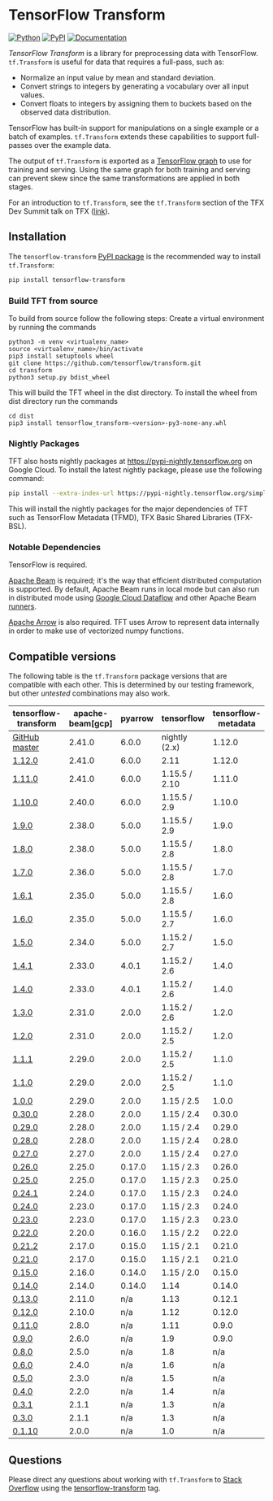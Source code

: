 <!-- See: www.tensorflow.org/tfx/transform/ -->

# TensorFlow Transform

[![Python](https://img.shields.io/badge/python%20-3.8%7C3.9-blue)](https://github.com/tensorflow/transform)
[![PyPI](https://badge.fury.io/py/tensorflow-transform.svg)](https://badge.fury.io/py/tensorflow-transform)
[![Documentation](https://img.shields.io/badge/api-reference-blue.svg)](https://www.tensorflow.org/tfx/transform/api_docs/python/tft)

*TensorFlow Transform* is a library for preprocessing data with TensorFlow.
`tf.Transform` is useful for data that requires a full-pass, such as:

* Normalize an input value by mean and standard deviation.
* Convert strings to integers by generating a vocabulary over all input values.
* Convert floats to integers by assigning them to buckets based on the observed
  data distribution.

TensorFlow has built-in support for manipulations on a single example or a batch
of examples. `tf.Transform` extends these capabilities to support full-passes
over the example data.

The output of `tf.Transform` is exported as a
[TensorFlow graph](http://tensorflow.org/guide/graphs) to use for training and serving.
Using the same graph for both training and serving can prevent skew since the
same transformations are applied in both stages.

For an introduction to `tf.Transform`, see the `tf.Transform` section of the
TFX Dev Summit talk on TFX
([link](https://www.youtube.com/watch?v=vdG7uKQ2eKk&feature=youtu.be&t=199)).

## Installation

The `tensorflow-transform`
[PyPI package](https://pypi.org/project/tensorflow-transform/) is the
recommended way to install `tf.Transform`:

```bash
pip install tensorflow-transform
```

### Build TFT from source

To build from source follow the following steps:
Create a virtual environment by running the commands

```
python3 -m venv <virtualenv_name>
source <virtualenv_name>/bin/activate
pip3 install setuptools wheel
git clone https://github.com/tensorflow/transform.git
cd transform
python3 setup.py bdist_wheel
```

This will build the TFT wheel in the dist directory. To install the wheel from
dist directory run the commands

```
cd dist
pip3 install tensorflow_transform-<version>-py3-none-any.whl
```

### Nightly Packages

TFT also hosts nightly packages at https://pypi-nightly.tensorflow.org on
Google Cloud. To install the latest nightly package, please use the following
command:

```bash
pip install --extra-index-url https://pypi-nightly.tensorflow.org/simple tensorflow-transform
```

This will install the nightly packages for the major dependencies of TFT such
as TensorFlow Metadata (TFMD), TFX Basic Shared Libraries (TFX-BSL).

### Notable Dependencies

TensorFlow is required.

[Apache Beam](https://beam.apache.org/) is required; it's the way that efficient
distributed computation is supported. By default, Apache Beam runs in local
mode but can also run in distributed mode using
[Google Cloud Dataflow](https://cloud.google.com/dataflow/) and other Apache
Beam
[runners](https://beam.apache.org/documentation/runners/capability-matrix/).

[Apache Arrow](https://arrow.apache.org/) is also required. TFT uses Arrow to
represent data internally in order to make use of vectorized numpy functions.

## Compatible versions

The following table is the `tf.Transform` package versions that are
compatible with each other. This is determined by our testing framework, but
other *untested* combinations may also work.

tensorflow-transform                                                            | apache-beam[gcp] | pyarrow | tensorflow        | tensorflow-metadata | tfx-bsl |
------------------------------------------------------------------------------- | -----------------| --------|-------------------|---------------------|---------|
[GitHub master](https://github.com/tensorflow/transform/blob/master/RELEASE.md) | 2.41.0           | 6.0.0   | nightly (2.x)     | 1.12.0              | 1.12.0  |
[1.12.0](https://github.com/tensorflow/transform/blob/v1.12.0/RELEASE.md)       | 2.41.0           | 6.0.0   | 2.11              | 1.12.0              | 1.12.0  |
[1.11.0](https://github.com/tensorflow/transform/blob/v1.11.0/RELEASE.md)       | 2.41.0           | 6.0.0   | 1.15.5 / 2.10     | 1.11.0              | 1.11.0  |
[1.10.0](https://github.com/tensorflow/transform/blob/v1.10.0/RELEASE.md)       | 2.40.0           | 6.0.0   | 1.15.5 / 2.9      | 1.10.0              | 1.10.0  |
[1.9.0](https://github.com/tensorflow/transform/blob/v1.9.0/RELEASE.md)         | 2.38.0           | 5.0.0   | 1.15.5 / 2.9      | 1.9.0               | 1.9.0   |
[1.8.0](https://github.com/tensorflow/transform/blob/v1.8.0/RELEASE.md)         | 2.38.0           | 5.0.0   | 1.15.5 / 2.8      | 1.8.0               | 1.8.0   |
[1.7.0](https://github.com/tensorflow/transform/blob/v1.7.0/RELEASE.md)         | 2.36.0           | 5.0.0   | 1.15.5 / 2.8      | 1.7.0               | 1.7.0   |
[1.6.1](https://github.com/tensorflow/transform/blob/v1.6.1/RELEASE.md)         | 2.35.0           | 5.0.0   | 1.15.5 / 2.8      | 1.6.0               | 1.6.0   |
[1.6.0](https://github.com/tensorflow/transform/blob/v1.6.0/RELEASE.md)         | 2.35.0           | 5.0.0   | 1.15.5 / 2.7      | 1.6.0               | 1.6.0   |
[1.5.0](https://github.com/tensorflow/transform/blob/v1.5.0/RELEASE.md)         | 2.34.0           | 5.0.0   | 1.15.2 / 2.7      | 1.5.0               | 1.5.0   |
[1.4.1](https://github.com/tensorflow/transform/blob/v1.4.1/RELEASE.md)         | 2.33.0           | 4.0.1   | 1.15.2 / 2.6      | 1.4.0               | 1.4.0   |
[1.4.0](https://github.com/tensorflow/transform/blob/v1.4.0/RELEASE.md)         | 2.33.0           | 4.0.1   | 1.15.2 / 2.6      | 1.4.0               | 1.4.0   |
[1.3.0](https://github.com/tensorflow/transform/blob/v1.3.0/RELEASE.md)         | 2.31.0           | 2.0.0   | 1.15.2 / 2.6      | 1.2.0               | 1.3.0   |
[1.2.0](https://github.com/tensorflow/transform/blob/v1.2.0/RELEASE.md)         | 2.31.0           | 2.0.0   | 1.15.2 / 2.5      | 1.2.0               | 1.2.0   |
[1.1.1](https://github.com/tensorflow/transform/blob/v1.1.1/RELEASE.md)         | 2.29.0           | 2.0.0   | 1.15.2 / 2.5      | 1.1.0               | 1.1.1   |
[1.1.0](https://github.com/tensorflow/transform/blob/v1.1.0/RELEASE.md)         | 2.29.0           | 2.0.0   | 1.15.2 / 2.5      | 1.1.0               | 1.1.0   |
[1.0.0](https://github.com/tensorflow/transform/blob/v1.0.0/RELEASE.md)         | 2.29.0           | 2.0.0   | 1.15 / 2.5        | 1.0.0               | 1.0.0   |
[0.30.0](https://github.com/tensorflow/transform/blob/v0.30.0/RELEASE.md)       | 2.28.0           | 2.0.0   | 1.15 / 2.4        | 0.30.0              | 0.30.0  |
[0.29.0](https://github.com/tensorflow/transform/blob/v0.29.0/RELEASE.md)       | 2.28.0           | 2.0.0   | 1.15 / 2.4        | 0.29.0              | 0.29.0  |
[0.28.0](https://github.com/tensorflow/transform/blob/v0.28.0/RELEASE.md)       | 2.28.0           | 2.0.0   | 1.15 / 2.4        | 0.28.0              | 0.28.1  |
[0.27.0](https://github.com/tensorflow/transform/blob/v0.27.0/RELEASE.md)       | 2.27.0           | 2.0.0   | 1.15 / 2.4        | 0.27.0              | 0.27.0  |
[0.26.0](https://github.com/tensorflow/transform/blob/v0.26.0/RELEASE.md)       | 2.25.0           | 0.17.0  | 1.15 / 2.3        | 0.26.0              | 0.26.0  |
[0.25.0](https://github.com/tensorflow/transform/blob/v0.25.0/RELEASE.md)       | 2.25.0           | 0.17.0  | 1.15 / 2.3        | 0.25.0              | 0.25.0  |
[0.24.1](https://github.com/tensorflow/transform/blob/v0.24.1/RELEASE.md)       | 2.24.0           | 0.17.0  | 1.15 / 2.3        | 0.24.0              | 0.24.1  |
[0.24.0](https://github.com/tensorflow/transform/blob/v0.24.0/RELEASE.md)       | 2.23.0           | 0.17.0  | 1.15 / 2.3        | 0.24.0              | 0.24.0  |
[0.23.0](https://github.com/tensorflow/transform/blob/v0.23.0/RELEASE.md)       | 2.23.0           | 0.17.0  | 1.15 / 2.3        | 0.23.0              | 0.23.0  |
[0.22.0](https://github.com/tensorflow/transform/blob/v0.22.0/RELEASE.md)       | 2.20.0           | 0.16.0  | 1.15 / 2.2        | 0.22.0              | 0.22.0  |
[0.21.2](https://github.com/tensorflow/transform/blob/v0.21.2/RELEASE.md)       | 2.17.0           | 0.15.0  | 1.15 / 2.1        | 0.21.0              | 0.21.3  |
[0.21.0](https://github.com/tensorflow/transform/blob/v0.21.0/RELEASE.md)       | 2.17.0           | 0.15.0  | 1.15 / 2.1        | 0.21.0              | 0.21.0  |
[0.15.0](https://github.com/tensorflow/transform/blob/v0.15.0/RELEASE.md)       | 2.16.0           | 0.14.0  | 1.15 / 2.0        | 0.15.0              | 0.15.0  |
[0.14.0](https://github.com/tensorflow/transform/blob/v0.14.0/RELEASE.md)       | 2.14.0           | 0.14.0  | 1.14              | 0.14.0              | n/a     |
[0.13.0](https://github.com/tensorflow/transform/blob/v0.13.0/RELEASE.md)       | 2.11.0           | n/a     | 1.13              | 0.12.1              | n/a     |
[0.12.0](https://github.com/tensorflow/transform/blob/v0.12.0/RELEASE.md)       | 2.10.0           | n/a     | 1.12              | 0.12.0              | n/a     |
[0.11.0](https://github.com/tensorflow/transform/blob/v0.11.0/RELEASE.md)       | 2.8.0            | n/a     | 1.11              | 0.9.0               | n/a     |
[0.9.0](https://github.com/tensorflow/transform/blob/v0.9.0/RELEASE.md)         | 2.6.0            | n/a     | 1.9               | 0.9.0               | n/a     |
[0.8.0](https://github.com/tensorflow/transform/blob/v0.8.0/RELEASE.md)         | 2.5.0            | n/a     | 1.8               | n/a                 | n/a     |
[0.6.0](https://github.com/tensorflow/transform/blob/v0.6.0/RELEASE.md)         | 2.4.0            | n/a     | 1.6               | n/a                 | n/a     |
[0.5.0](https://github.com/tensorflow/transform/blob/v0.5.0/RELEASE.md)         | 2.3.0            | n/a     | 1.5               | n/a                 | n/a     |
[0.4.0](https://github.com/tensorflow/transform/blob/v0.4.0/RELEASE.md)         | 2.2.0            | n/a     | 1.4               | n/a                 | n/a     |
[0.3.1](https://github.com/tensorflow/transform/blob/v0.3.1/RELEASE.md)         | 2.1.1            | n/a     | 1.3               | n/a                 | n/a     |
[0.3.0](https://github.com/tensorflow/transform/blob/v0.3.0/RELEASE.md)         | 2.1.1            | n/a     | 1.3               | n/a                 | n/a     |
[0.1.10](https://github.com/tensorflow/transform/blob/v0.1.10/RELEASE.md)       | 2.0.0            | n/a     | 1.0               | n/a                 | n/a     |

## Questions

Please direct any questions about working with `tf.Transform` to
[Stack Overflow](https://stackoverflow.com) using the
[tensorflow-transform](https://stackoverflow.com/questions/tagged/tensorflow-transform)
tag.
